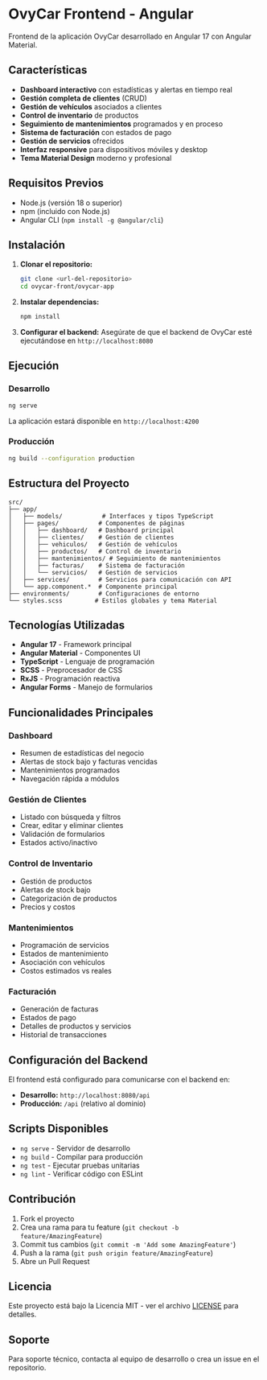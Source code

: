 # OvyCar Frontend - Angular

Frontend de la aplicación OvyCar desarrollado en Angular 17 con Angular Material.

## Características

- **Dashboard interactivo** con estadísticas y alertas en tiempo real
- **Gestión completa de clientes** (CRUD)
- **Gestión de vehículos** asociados a clientes
- **Control de inventario** de productos
- **Seguimiento de mantenimientos** programados y en proceso
- **Sistema de facturación** con estados de pago
- **Gestión de servicios** ofrecidos
- **Interfaz responsive** para dispositivos móviles y desktop
- **Tema Material Design** moderno y profesional

## Requisitos Previos

- Node.js (versión 18 o superior)
- npm (incluido con Node.js)
- Angular CLI (`npm install -g @angular/cli`)

## Instalación

1. **Clonar el repositorio:**
   ```bash
   git clone <url-del-repositorio>
   cd ovycar-front/ovycar-app
   ```

2. **Instalar dependencias:**
   ```bash
   npm install
   ```

3. **Configurar el backend:**
   Asegúrate de que el backend de OvyCar esté ejecutándose en `http://localhost:8080`

## Ejecución

### Desarrollo
```bash
ng serve
```
La aplicación estará disponible en `http://localhost:4200`

### Producción
```bash
ng build --configuration production
```

## Estructura del Proyecto

```
src/
├── app/
│   ├── models/           # Interfaces y tipos TypeScript
│   ├── pages/           # Componentes de páginas
│   │   ├── dashboard/   # Dashboard principal
│   │   ├── clientes/    # Gestión de clientes
│   │   ├── vehiculos/   # Gestión de vehículos
│   │   ├── productos/   # Control de inventario
│   │   ├── mantenimientos/ # Seguimiento de mantenimientos
│   │   ├── facturas/    # Sistema de facturación
│   │   └── servicios/   # Gestión de servicios
│   ├── services/        # Servicios para comunicación con API
│   └── app.component.*  # Componente principal
├── environments/        # Configuraciones de entorno
└── styles.scss         # Estilos globales y tema Material
```

## Tecnologías Utilizadas

- **Angular 17** - Framework principal
- **Angular Material** - Componentes UI
- **TypeScript** - Lenguaje de programación
- **SCSS** - Preprocesador de CSS
- **RxJS** - Programación reactiva
- **Angular Forms** - Manejo de formularios

## Funcionalidades Principales

### Dashboard
- Resumen de estadísticas del negocio
- Alertas de stock bajo y facturas vencidas
- Mantenimientos programados
- Navegación rápida a módulos

### Gestión de Clientes
- Listado con búsqueda y filtros
- Crear, editar y eliminar clientes
- Validación de formularios
- Estados activo/inactivo

### Control de Inventario
- Gestión de productos
- Alertas de stock bajo
- Categorización de productos
- Precios y costos

### Mantenimientos
- Programación de servicios
- Estados de mantenimiento
- Asociación con vehículos
- Costos estimados vs reales

### Facturación
- Generación de facturas
- Estados de pago
- Detalles de productos y servicios
- Historial de transacciones

## Configuración del Backend

El frontend está configurado para comunicarse con el backend en:
- **Desarrollo:** `http://localhost:8080/api`
- **Producción:** `/api` (relativo al dominio)

## Scripts Disponibles

- `ng serve` - Servidor de desarrollo
- `ng build` - Compilar para producción
- `ng test` - Ejecutar pruebas unitarias
- `ng lint` - Verificar código con ESLint

## Contribución

1. Fork el proyecto
2. Crea una rama para tu feature (`git checkout -b feature/AmazingFeature`)
3. Commit tus cambios (`git commit -m 'Add some AmazingFeature'`)
4. Push a la rama (`git push origin feature/AmazingFeature`)
5. Abre un Pull Request

## Licencia

Este proyecto está bajo la Licencia MIT - ver el archivo [LICENSE](LICENSE) para detalles.

## Soporte

Para soporte técnico, contacta al equipo de desarrollo o crea un issue en el repositorio.
